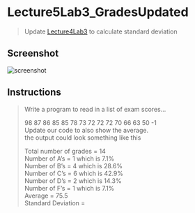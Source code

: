 # Lecture5Lab3_GradesUpdated
> Update [Lecture4Lab3](LectureLabs/Lecture4/Lecture4Lab3) to calculate standard deviation

## Screenshot
![screenshot](Lecture5Lab3_GradesUpdated.)

## Instructions
> Write a program to read in a list of exam scores…  
> 
> 98 87 86 85 85 78 73 72 72 72 70 66 63 50 -1  
> Update our code to also show the average.  
> the output could look something like this   
> 
> Total number of grades = 14  
> Number of A’s = 1 which is 7.1%  
> Number of B’s = 4 which is 28.6%  
> Number of C’s = 6 which is 42.9%  
> Number of D’s = 2 which is 14.3%  
> Number of F’s = 1 which is 7.1%  
> Average = 75.5  
> Standard Deviation = 